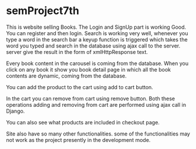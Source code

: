 # semProject7th

This is website selling Books. The Login and SignUp part is working Good. You can register and then login. Search is working very well, whenever you type a word in the search bar a keyup function is triggered which takes the word you typed and search in the database using ajax call to the server. server give the result in the form of xmlHttpResponse text.

Every book content in the carousel is coming from the database. When you click on any book it show you book detail page in which all the book contents are dynamic, coming from the database.

You can add the product to the cart using add to cart button.

In the cart you can remove from cart using remove button. Both these operations adding and removing from cart are performed using ajax call in Django.

You can also see what products are included in checkout page.

Site also have so many other functionalities. some of the functionalities may not work as the project presently in the development mode.

